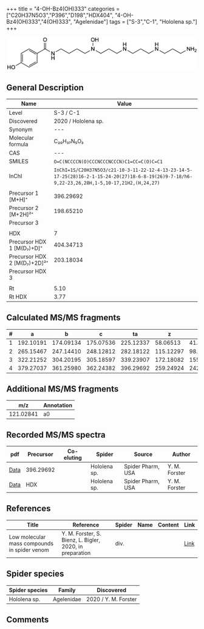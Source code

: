 +++
title = "4-OH-Bz4(OH)333"
categories = ["C20H37N5O3","P396","D198","HDX404",
"4-OH-Bz4(OH)333","4(OH)333",
"Agelenidae"]
tags = ["S-3","C-1",
"Hololena sp."]
+++

![](/img/4-OH-Bz4(OH)333.png)

## General Description

| Name                       | Value              |
|----------------------------|--------------------|
| Level                      | S-3 / C-1          |
| Discovered                 | 2020 / Hololena sp. |
| Synonym                    | ---                |
| Molecular formula          | C₂₀H₃₇N₅O₃                   |
| CAS                        | ---                |
| SMILES | `O=C(NCCCCN(O)CCCNCCCNCCCN)C1=CC=C(O)C=C1`  |
| InChI  | `InChI=1S/C20H37N5O3/c21-10-3-11-22-12-4-13-23-14-5-17-25(28)16-2-1-15-24-20(27)18-6-8-19(26)9-7-18/h6-9,22-23,26,28H,1-5,10-17,21H2,(H,24,27)`  |
|                            |                    |
| Precursor 1 [M+H]⁺          | 396.29692        |
| Precursor 2 [M+2H]²⁺        | 198.65210        |
| Precursor 3                 |                  |
|                             |                  |
| HDX                         | 7                |
| Precursor HDX 1 [M(D₇)+D]⁺   | 404.34713        |
| Precursor HDX 2 [M(D₇)+2D]²⁺ | 203.18034        |
| Precursor HDX 3             |                  |
|                            |                    |
| Rt                         | 5.10                   |
| Rt HDX                     | 3.77                   |

## Calculated MS/MS fragments

| # | a         | b         | c         | ta        | z         | y         | tz        |
|---|-----------|-----------|-----------|-----------|-----------|-----------|-----------|
| 1 | 192.10191 | 174.09134 | 175.07536 | 225.12337 | 58.06513 | 41.03858 | 75.09167 |
| 2 | 265.15467 | 247.14410 | 248.12812 | 282.18122 | 115.12297 | 98.09643 | 132.14952 |
| 3 | 322.21252 | 304.20195 | 305.18597 | 339.23907 | 172.18082 | 155.15428 | 205.20229 |
| 4 | 379.27037 | 361.25980 | 362.24382 | 396.29692 | 259.24924 | 242.22269 | 276.27579 |

## Additional MS/MS fragments

| m/z | Annotation |
|-----|------------|
| 121.02841 | a0         |

## Recorded MS/MS spectra

| pdf                                             | Precursor | Co-eluting | Spider      | Source                       | Author        |
|-------------------------------------------------|-----------|------------|-------------|------------------------------|---------------|
| [Data](/pdf/Hololena-sp/396_4-OH-Bz4(OH)333_Ho-sp.pdf) | 396.29692 |           | Hololena sp. | Spider Pharm, USA | Y. M. Forster |
| [Data](/pdf/Hololena-sp/396_4-OH-Bz4(OH)333_Ho-sp_HDX.pdf) | HDX |           | Hololena sp. | Spider Pharm, USA | Y. M. Forster |


## References

| Title | Reference | Spider | Name | Content | Link |
|-------|-----------|--------|------|---------|------|
| Low molecular mass compounds in spider venom      | Y. M. Forster, S. Bienz, L. Bigler, 2020, in preparation          | div.       |   |   | [Link](unknown) |

## Spider species

| Spider species     | Family     | Discovered           |
|--------------------|------------|----------------------|
| Hololena sp.       | Agelenidae | 2020 / Y. M. Forster |


## Comments